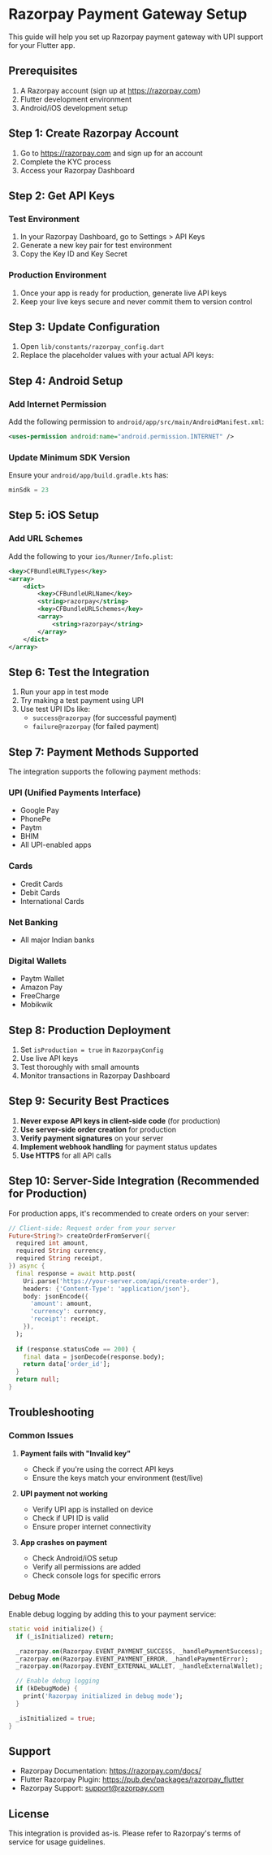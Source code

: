# Razorpay Payment Gateway Setup

This guide will help you set up Razorpay payment gateway with UPI support for your Flutter app.

## Prerequisites

1. A Razorpay account (sign up at https://razorpay.com)
2. Flutter development environment
3. Android/iOS development setup

## Step 1: Create Razorpay Account

1. Go to https://razorpay.com and sign up for an account
2. Complete the KYC process
3. Access your Razorpay Dashboard

## Step 2: Get API Keys

### Test Environment
1. In your Razorpay Dashboard, go to Settings > API Keys
2. Generate a new key pair for test environment
3. Copy the Key ID and Key Secret

### Production Environment
1. Once your app is ready for production, generate live API keys
2. Keep your live keys secure and never commit them to version control

## Step 3: Update Configuration

1. Open `lib/constants/razorpay_config.dart`
2. Replace the placeholder values with your actual API keys:


## Step 4: Android Setup

### Add Internet Permission
Add the following permission to `android/app/src/main/AndroidManifest.xml`:

```xml
<uses-permission android:name="android.permission.INTERNET" />
```

### Update Minimum SDK Version
Ensure your `android/app/build.gradle.kts` has:
```kotlin
minSdk = 23
```

## Step 5: iOS Setup

### Add URL Schemes
Add the following to your `ios/Runner/Info.plist`:

```xml
<key>CFBundleURLTypes</key>
<array>
    <dict>
        <key>CFBundleURLName</key>
        <string>razorpay</string>
        <key>CFBundleURLSchemes</key>
        <array>
            <string>razorpay</string>
        </array>
    </dict>
</array>
```

## Step 6: Test the Integration

1. Run your app in test mode
2. Try making a test payment using UPI
3. Use test UPI IDs like:
   - `success@razorpay` (for successful payment)
   - `failure@razorpay` (for failed payment)

## Step 7: Payment Methods Supported

The integration supports the following payment methods:

### UPI (Unified Payments Interface)
- Google Pay
- PhonePe
- Paytm
- BHIM
- All UPI-enabled apps

### Cards
- Credit Cards
- Debit Cards
- International Cards

### Net Banking
- All major Indian banks

### Digital Wallets
- Paytm Wallet
- Amazon Pay
- FreeCharge
- Mobikwik

## Step 8: Production Deployment

1. Set `isProduction = true` in `RazorpayConfig`
2. Use live API keys
3. Test thoroughly with small amounts
4. Monitor transactions in Razorpay Dashboard

## Step 9: Security Best Practices

1. **Never expose API keys in client-side code** (for production)
2. **Use server-side order creation** for production
3. **Verify payment signatures** on your server
4. **Implement webhook handling** for payment status updates
5. **Use HTTPS** for all API calls

## Step 10: Server-Side Integration (Recommended for Production)

For production apps, it's recommended to create orders on your server:

```dart
// Client-side: Request order from your server
Future<String?> createOrderFromServer({
  required int amount,
  required String currency,
  required String receipt,
}) async {
  final response = await http.post(
    Uri.parse('https://your-server.com/api/create-order'),
    headers: {'Content-Type': 'application/json'},
    body: jsonEncode({
      'amount': amount,
      'currency': currency,
      'receipt': receipt,
    }),
  );
  
  if (response.statusCode == 200) {
    final data = jsonDecode(response.body);
    return data['order_id'];
  }
  return null;
}
```

## Troubleshooting

### Common Issues

1. **Payment fails with "Invalid key"**
   - Check if you're using the correct API keys
   - Ensure the keys match your environment (test/live)

2. **UPI payment not working**
   - Verify UPI app is installed on device
   - Check if UPI ID is valid
   - Ensure proper internet connectivity

3. **App crashes on payment**
   - Check Android/iOS setup
   - Verify all permissions are added
   - Check console logs for specific errors

### Debug Mode

Enable debug logging by adding this to your payment service:

```dart
static void initialize() {
  if (_isInitialized) return;

  _razorpay.on(Razorpay.EVENT_PAYMENT_SUCCESS, _handlePaymentSuccess);
  _razorpay.on(Razorpay.EVENT_PAYMENT_ERROR, _handlePaymentError);
  _razorpay.on(Razorpay.EVENT_EXTERNAL_WALLET, _handleExternalWallet);

  // Enable debug logging
  if (kDebugMode) {
    print('Razorpay initialized in debug mode');
  }

  _isInitialized = true;
}
```

## Support

- Razorpay Documentation: https://razorpay.com/docs/
- Flutter Razorpay Plugin: https://pub.dev/packages/razorpay_flutter
- Razorpay Support: support@razorpay.com

## License

This integration is provided as-is. Please refer to Razorpay's terms of service for usage guidelines. 